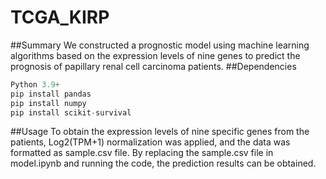 # TCGA_KIRP
##Summary
We constructed a prognostic model using machine learning algorithms based on the expression levels of nine genes to predict the prognosis of papillary renal cell carcinoma patients.
##Dependencies
```python
Python 3.9+
pip install pandas
pip install numpy
pip install scikit-survival
```
##Usage
To obtain the expression levels of nine specific genes from the patients, Log2(TPM+1) normalization was applied, and the data was formatted as sample.csv file. By replacing the sample.csv file in model.ipynb and running the code, the prediction results can be obtained.
